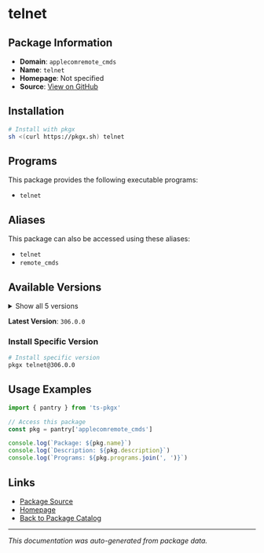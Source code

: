 # telnet

> 

## Package Information

- **Domain**: `applecomremote_cmds`
- **Name**: `telnet`
- **Homepage**: Not specified
- **Source**: [View on GitHub](https://github.com/pkgxdev/pantry/tree/main/projects/apple.com/remote_cmds/package.yml)

## Installation

```bash
# Install with pkgx
sh <(curl https://pkgx.sh) telnet
```

## Programs

This package provides the following executable programs:

- `telnet`

## Aliases

This package can also be accessed using these aliases:

- `telnet`
- `remote_cmds`

## Available Versions

<details>
<summary>Show all 5 versions</summary>

- `306.0.0`, `303.141.1`, `303.0.2`, `302.0.0`, `294.0.0`

</details>

**Latest Version**: `306.0.0`

### Install Specific Version

```bash
# Install specific version
pkgx telnet@306.0.0
```

## Usage Examples

```typescript
import { pantry } from 'ts-pkgx'

// Access this package
const pkg = pantry['applecomremote_cmds']

console.log(`Package: ${pkg.name}`)
console.log(`Description: ${pkg.description}`)
console.log(`Programs: ${pkg.programs.join(', ')}`)
```

## Links

- [Package Source](https://github.com/pkgxdev/pantry/tree/main/projects/apple.com/remote_cmds/package.yml)
- [Homepage](#)
- [Back to Package Catalog](../package-catalog.md)

---

*This documentation was auto-generated from package data.*
